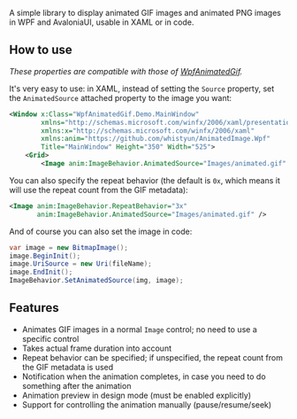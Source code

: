 A simple library to display animated GIF images and animated PNG images in WPF and AvaloniaUI, usable in XAML or in code.

## How to use

*These properties are compatible with those of [WpfAnimatedGif](https://github.com/XamlAnimatedGif/WpfAnimatedGif).*

It's very easy to use: in XAML, instead of setting the `Source` property, set the `AnimatedSource` attached property to the image you want:

```xml
<Window x:Class="WpfAnimatedGif.Demo.MainWindow"
        xmlns="http://schemas.microsoft.com/winfx/2006/xaml/presentation"
        xmlns:x="http://schemas.microsoft.com/winfx/2006/xaml"
        xmlns:anim="https://github.com/whistyun/AnimatedImage.Wpf"
        Title="MainWindow" Height="350" Width="525">
    <Grid>
        <Image anim:ImageBehavior.AnimatedSource="Images/animated.gif" />
```

You can also specify the repeat behavior (the default is `0x`, which means it will use the repeat count from the GIF metadata):

```xml
<Image anim:ImageBehavior.RepeatBehavior="3x"
       anim:ImageBehavior.AnimatedSource="Images/animated.gif" />
```

And of course you can also set the image in code:

```csharp
var image = new BitmapImage();
image.BeginInit();
image.UriSource = new Uri(fileName);
image.EndInit();
ImageBehavior.SetAnimatedSource(img, image);
```


## Features

* Animates GIF images in a normal `Image` control; no need to use a specific control
* Takes actual frame duration into account
* Repeat behavior can be specified; if unspecified, the repeat count from the GIF metadata is used
* Notification when the animation completes, in case you need to do something after the animation
* Animation preview in design mode (must be enabled explicitly)
* Support for controlling the animation manually (pause/resume/seek)